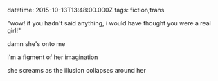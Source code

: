 datetime: 2015-10-13T13:48:00.000Z
tags: fiction,trans

"wow! if you hadn't said anything, i would have thought you were a real girl!"

damn she's onto me

i'm a figment of her imagination

she screams as the illusion collapses around her
